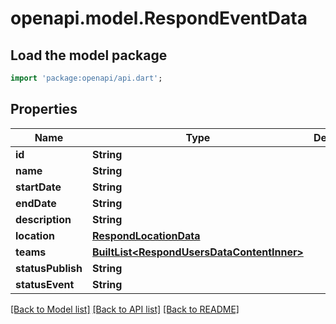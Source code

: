 # openapi.model.RespondEventData

## Load the model package
```dart
import 'package:openapi/api.dart';
```

## Properties
Name | Type | Description | Notes
------------ | ------------- | ------------- | -------------
**id** | **String** |  | [optional] 
**name** | **String** |  | [optional] 
**startDate** | **String** |  | [optional] 
**endDate** | **String** |  | [optional] 
**description** | **String** |  | [optional] 
**location** | [**RespondLocationData**](RespondLocationData.md) |  | [optional] 
**teams** | [**BuiltList&lt;RespondUsersDataContentInner&gt;**](RespondUsersDataContentInner.md) |  | [optional] 
**statusPublish** | **String** |  | [optional] 
**statusEvent** | **String** |  | [optional] 

[[Back to Model list]](../README.md#documentation-for-models) [[Back to API list]](../README.md#documentation-for-api-endpoints) [[Back to README]](../README.md)


